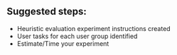 ## Suggested steps:

- Heuristic evaluation experiment instructions created
- User tasks for each user group identified
- Estimate/Time your experiment
